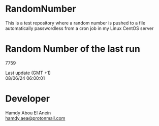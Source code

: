 # RandomNumber    
This is a test repository where a random number is pushed to a file automatically passwordless from a cron job in my Linux CentOS server    
# Random Number of the last run   
7759
      
Last update (GMT +1)    
08/06/24 06:00:01
# Developer    
Hamdy Abou El Anein   
hamdy.aea@protonmail.com
